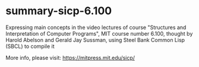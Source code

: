 # summary-sicp-6.100

Expressing main concepts in the video lectures of course "Structures and Interpretation of Computer Programs", MIT course number 6.100, thought by Harold Abelson and Gerald Jay Sussman, using Steel Bank Common Lisp (SBCL) to compile it

More info, please visit: https://mitpress.mit.edu/sicp/
